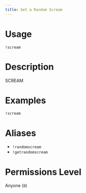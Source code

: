 ```yaml
---
title: Get a Random Scream
---
```


# Usage

```
!scream
```

# Description

SCREAM

# Examples

```
!scream
```

# Aliases

 - `!randomscream`
 - `!getrandomscream`

# Permissions Level

Anyone (`0`)
